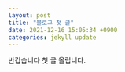 ```yaml
---
layout: post
title: "블로그 첫 글"
date: 2021-12-16 15:05:34 +0900
categories: jekyll update
---
```

반갑습니다 첫 글 올립니다.
